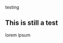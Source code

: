 
<link type="text/css" rel="stylesheet"  href="style.css">


testing

<h2> This is still a test </h2>

<p> lorem ipsum </p>
